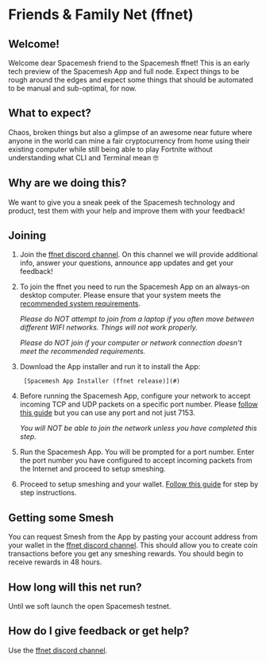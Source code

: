 # Friends & Family Net (ffnet)

## Welcome!
Welcome dear Spacemesh friend to the Spacemesh ffnet! This is an early tech preview of the Spacemesh App and full node. Expect things to be rough around the edges and expect some things that should be automated to be manual and sub-optimal, for now.

## What to expect?

Chaos, broken things but also a glimpse of an awesome near future where anyone in the world can mine a fair cryptocurrency from home using their existing computer while still being able to play Fortnite without understanding what CLI and Terminal mean 🤓

## Why are we doing this?

We want to give you a sneak peek of the Spacemesh technology and product, test them with your help and improve them with your feedback!

## Joining

1. Join the [ffnet discord channel](https://discord.gg/KyyQKst). On this channel we will provide additional info, answer your questions, announce app updates and get your feedback!

2. To join the ffnet you need to run the Spacemesh App on an always-on desktop computer. Please ensure that your system meets the [recommended system requirements](requirements).

    *Please do NOT attempt to join from a laptop if you often move between different WIFI networks. Things will not work properly.*

    *Please do NOT join if your computer or network connection doesn't meet the recommended requirements.*

3. Download the App installer and run it to install the App:

        [Spacemesh App Installer (ffnet release)](#)


4. Before running the Spacemesh App, configure your network to accept incoming TCP and UDP packets on a specific port number. Please [follow this guide](netconfig.md) but you can use any port and not just 7153.

    *You will NOT be able to join the network unless you have completed this step.*

5. Run the Spacemesh App. You will be prompted for a port number. Enter the port number you have configured to accept incoming packets from the Internet and proceed to setup smeshing.

6. Proceed to setup smeshing and your wallet. [Follow this guide](/guide/setup) for step by step instructions.

## Getting some Smesh
You can request Smesh from the App by pasting your account address from your wallet in the [ffnet discord channel](https://discord.gg/KyyQKst). This should allow you to create coin transactions before you get any smeshing rewards. You should begin to receive rewards in 48 hours.

## How long will this net run?
Until we soft launch the open Spacemesh testnet.

## How do I give feedback or get help?
Use the [ffnet discord channel](https://discord.gg/KyyQKst).
